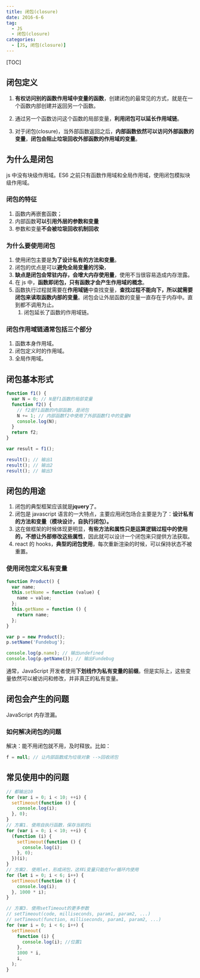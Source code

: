 ```yaml
---
title: 闭包(closure)
date: 2016-6-6
tag:
  - JS
  - 闭包(closure)
categories:
  - [JS, 闭包(closure)]
---
```


[TOC]

## 闭包定义

1. **有权访问别的函数作用域中变量的函数**，创建闭包的最常见的方式，就是在一个函数内部创建并返回另一个函数。

2. 通过另一个函数访问这个函数的局部变量，**利用闭包可以延长作用域链**。

3. 对于闭包(closure)，当外部函数返回之后，**内部函数依然可以访问外部函数的变量**，**闭包会阻止垃圾回收外部函数的作用域的变量**。

## 为什么是闭包

js 中没有块级作用域。ES6 之前只有函数作用域和全局作用域，使用闭包模拟块级作用域。

### 闭包的特征

1. 函数内再嵌套函数；
2. 内部函数**可以引用外层的参数和变量**
3. 参数和变量**不会被垃圾回收机制回收**

### 为什么要使用闭包

1. 使用闭包主要是**为了设计私有的方法和变量**。
2. 闭包的优点是可以**避免全局变量的污染**，
3. **缺点是闭包会常驻内存，会增大内存使用量**，使用不当很容易造成内存泄露。
4. 在 js 中，**函数即闭包，只有函数才会产生作用域的概念**。
5. 函数执行过程就需要在**作用域链**中查找变量，**查找过程不能向下，所以就需要闭包来读取函数内部的变量**。闭包会让外层函数的变量一直存在于内存中。直到都不调用为止。
   1. 闭包延长了函数的作用域链。

### 闭包作用域链通常包括三个部分

1. 函数本身作用域。
2. 闭包定义时的作用域。
3. 全局作用域。

## 闭包基本形式

```js
function f1() {
  var N = 0; // N是f1函数的局部变量
  function f2() {
    // f2是f1函数的内部函数，是闭包
    N += 1; // 内部函数f2中使用了外部函数f1中的变量N
    console.log(N);
  }
  return f2;
}

var result = f1();

result(); // 输出1
result(); // 输出2
result(); // 输出3
```

## 闭包的用途

1. 闭包的典型框架应该就是**jquery**了。
2. 闭包是 javascript 语言的一大特点，主要应用闭包场合主要是为了：**设计私有的方法和变量（模块设计，自执行闭包）。**
3. 这在做框架的时候体现更明显，**有些方法和属性只是运算逻辑过程中的使用的，不想让外部修改这些属性**，因此就可以设计一个闭包来只提供方法获取。
4. react 的 hooks，**典型的闭包使用**，每次重新渲染的时候，可以保持状态不被重置。

### 使用闭包定义私有变量

```js
function Product() {
  var name;
  this.setName = function (value) {
    name = value;
  };
  this.getName = function () {
    return name;
  };
}

var p = new Product();
p.setName('Fundebug');

console.log(p.name); // 输出undefined
console.log(p.getName()); // 输出Fundebug
```

通常，JavaScript 开发者使用**下划线作为私有变量的前缀**。但是实际上，这些变量依然可以被访问和修改，并非真正的私有变量。

## 闭包会产生的问题

JavaScript 内存泄漏。

### 如何解决闭包的问题

解决：能不用闭包就不用，及时释放。比如：

```js
f = null; // 让内部函数成为垃圾对象 -->回收闭包
```

## 常见使用中的问题

```js
// 都输出10
for (var i = 0; i < 10; ++i) {
  setTimeout(function () {
    console.log(i);
  }, 0);
}
// 方案1. 使用自执行函数，保存当前的i
for (var i = 0; i < 10; ++i) {
  (function (i) {
    setTimeout(function () {
      console.log(i);
    }, 0);
  })(i);
}
// 方案2. 使用let，形成闭包，这样i变量只能在for循环内使用
for (let i = 0; i < 6; i++) {
  setTimeout(function () {
    console.log(i);
  }, 1000 * i);
}

// 方案3. 使用setTimeout的更多参数
// setTimeout(code, milliseconds, param1, param2, ...)
// setTimeout(function, milliseconds, param1, param2, ...)
for (var i = 0; i < 6; i++) {
  setTimeout(
    function (i) {
      console.log(i); //位置1
    },
    1000 * i,
    i,
  );
}
```
